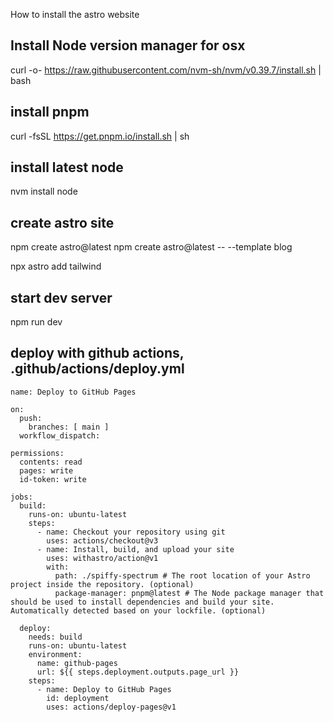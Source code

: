 How to install the astro website

## Install Node version manager for osx
curl -o- https://raw.githubusercontent.com/nvm-sh/nvm/v0.39.7/install.sh | bash

## install pnpm
curl -fsSL https://get.pnpm.io/install.sh | sh

## install latest node
nvm install node

## create astro site
npm create astro@latest
npm create astro@latest -- --template blog

npx astro add tailwind

## start dev server
npm run dev

## deploy with github actions, .github/actions/deploy.yml
```
name: Deploy to GitHub Pages

on:
  push:
    branches: [ main ]
  workflow_dispatch:

permissions:
  contents: read
  pages: write
  id-token: write

jobs:
  build:
    runs-on: ubuntu-latest
    steps:
      - name: Checkout your repository using git
        uses: actions/checkout@v3
      - name: Install, build, and upload your site
        uses: withastro/action@v1
        with:
          path: ./spiffy-spectrum # The root location of your Astro project inside the repository. (optional)
          package-manager: pnpm@latest # The Node package manager that should be used to install dependencies and build your site. Automatically detected based on your lockfile. (optional)

  deploy:
    needs: build
    runs-on: ubuntu-latest
    environment:
      name: github-pages
      url: ${{ steps.deployment.outputs.page_url }}
    steps:
      - name: Deploy to GitHub Pages
        id: deployment
        uses: actions/deploy-pages@v1
